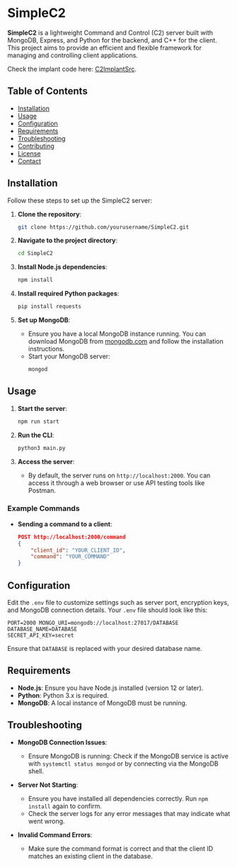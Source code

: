 # SimpleC2

**SimpleC2** is a lightweight Command and Control (C2) server built with MongoDB, Express, and Python for the backend, and C++ for the client. This project aims to provide an efficient and flexible framework for managing and controlling client applications.

Check the implant code here: [C2ImplantSrc](https://github.com/k499wang/C2ImplantSrc).

## Table of Contents

- [Installation](#installation)
- [Usage](#usage)
- [Configuration](#configuration)
- [Requirements](#requirements)
- [Troubleshooting](#troubleshooting)
- [Contributing](#contributing)
- [License](#license)
- [Contact](#contact)

## Installation

Follow these steps to set up the SimpleC2 server:

1. **Clone the repository**:
    ```sh
    git clone https://github.com/yourusername/SimpleC2.git
    ```

2. **Navigate to the project directory**:
    ```sh
    cd SimpleC2
    ```

3. **Install Node.js dependencies**:
    ```sh
    npm install
    ```

4. **Install required Python packages**:
    ```sh
    pip install requests
    ```

5. **Set up MongoDB**:
   - Ensure you have a local MongoDB instance running. You can download MongoDB from [mongodb.com](https://www.mongodb.com/try/download/community) and follow the installation instructions.
   - Start your MongoDB server:
     ```sh
     mongod
     ```

## Usage

1. **Start the server**:
    ```sh
    npm run start
    ```

2. **Run the CLI**:
    ```python
    python3 main.py
    ```

3. **Access the server**:
   - By default, the server runs on `http://localhost:2000`. You can access it through a web browser or use API testing tools like Postman.

### Example Commands

- **Sending a command to a client**:
    ```json
    POST http://localhost:2000/command
    {
        "client_id": "YOUR_CLIENT_ID",
        "command": "YOUR_COMMAND"
    }
    ```

## Configuration

Edit the `.env` file to customize settings such as server port, encryption keys, and MongoDB connection details. Your `.env` file should look like this:

```
PORT=2000 MONGO_URI=mongodb://localhost:27017/DATABASE 
DATABASE_NAME=DATABASE
SECRET_API_KEY=secret
```

Ensure that `DATABASE` is replaced with your desired database name.

## Requirements

- **Node.js**: Ensure you have Node.js installed (version 12 or later).
- **Python**: Python 3.x is required.
- **MongoDB**: A local instance of MongoDB must be running.

## Troubleshooting

- **MongoDB Connection Issues**:
  - Ensure MongoDB is running: Check if the MongoDB service is active with `systemctl status mongod` or by connecting via the MongoDB shell.
  
- **Server Not Starting**:
  - Ensure you have installed all dependencies correctly. Run `npm install` again to confirm.
  - Check the server logs for any error messages that may indicate what went wrong.

- **Invalid Command Errors**:
  - Make sure the command format is correct and that the client ID matches an existing client in the database.
